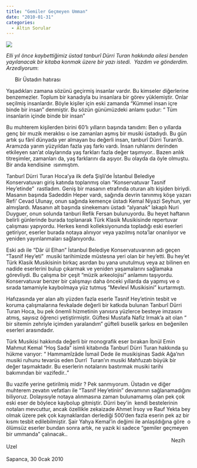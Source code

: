 ```yaml
---
title: "Gemiler Geçmeyen Umman"
date: "2010-01-31"
categories: 
  - Altın Sorular
---
```


_![](/uploads/image/durru.jpg)_

_Elli yıl önce kaybettiğimiz üstad tanburî Dürri Turan hakkında ailesi benden yayılanacak bir kitaba konmak üzere bir yazı istedi.  Yazdım ve gönderdim. Arzediyorum_: 

      Bir Üstadın hatırası

Yaşadıkları zamana sözünü geçirmiş insanlar vardır. Bu kimseler diğerlerine benzemezler. Toplum bir kanadıyla bu insanlara bir görev yüklemiştir. Onlar seçilmiş insanlardır. Böyle kişiler için eski zamanda “Kümmel insan içre binde bir insan” denmiştir. Bu sözün günümüzdeki anlamı şudur: “ Tüm insanlarin içinde binde bir insan”

Bu muhterem kişilerden birini 60’lı yılların başında tanıdım: Ben o yıllarda genç bir muzik meraklısı o ise zamanları aşmış bir musiki üstadıydı. Bu gün artık şu fânî dünyada yer almayan bu değerli insan, tanburî Dürri Turan’dı. Aramızda yarım yüzyıldan fazla yaş farkı vardı. İnsan ruhlarını derinden etkileyen san’at olaylarında yaş farkları fazla değer taşımıyor.. Bazen anlık titreşimler, zamanları da, yaş farklarını da aşıyor. Bu olayda da öyle olmuştu. Bir anda kendisine  ısınmıştım.

Tanburî Dürri Turan Hoca’ya ilk defa Şişli’de İstanbul Belediye Konservatuvarı giriş katında toplanmış olan “Konservatuvar Tasnif Hey’etinde”  rastladım. Geniş bir masanın etrafında oturan altı kişiden biriydi. Masanın başında Sadeddin Heper vardı, sağında devrin tanınmış köşe yazarı Refi’ Cevad Ulunay, onun sağında kemençe üstadı Kemal Niyazi Seyhun, yer almışlardı. Masanın alt başında sinekemanı üstadı “alyanak” lakaplı Nuri Duyguer, onun solunda tanburi Refik Fersan bulunuyordu. Bu heyet haftanın belirli günlerinde burada toplanarak Türk Klasik Musikisinde repertuvar çalışması yapıyordu. Herkes kendi kolleksiyonunda topladığı eski eserleri getiriyor, eserler burada notaya alınıyor veya yazılmış nota’lar onarılıyor ve yeniden yayınlanmaları sağlanıyordu.

Eski adı ile “Dâr ül Elhan” İstanbul Belediye Konservatuvarının adı geçen  “Tasnif Hey’eti”  musiki tarihimizde müstesna yeri olan bir hey’etti. Bu hey’et Türk Klasik Musikisinin birkaç asırdan bu yana unutulmuş veya az bilinen en nadide eserlerini bulup çıkarmak ve yeniden yaşamalarını sağlamaka görevliydi. Bu çalışma bir çeşit “müzik arkeolojisi” anlamını taşıyordu. Konservatuvar benzer bir çalışmayı daha önceki yıllarda da yapmış ve o sırada tamamiyle kaybolmaya yüz tutmuş “Mevlevî Musikisini” kurtarmıştı.

Hafızasında yer alan altı yüzden fazla eserle Tasnif Hey’etinin tesbit ve koruma çalışmalarına fevkalade değerli bir katkıda bulunan Tanburî Dürri Turan Hoca, bu pek önemli hizmetinin yanısıra yüzlerce besteye imzasını atmış, sayısız öğrenci yetiştirmiştir. Güftesi Mustafa Nafiz Irmak’a ait olan “ bir sitemin zehriyle içimden yaralandım” güfteli buselik şarkısı en beğenilen eserleri arasındadır.

Türk Musikisi hakkında değerli bir monografik eser bırakan İbnül Emin Mahmut Kemal “Hoş Sada” isimli kitabında Tanburî Dürri Turan hakkında şu hükme varıyor: “ Hammamîzâde İsmail Dede ile musikişinas Sadık Ağa’nın musiki ruhunu tevarüs eden Durrî  Turan’ın musiki Mahfuzatı büyük bir değer taşımaktadır. Bu eserlerin notalarını bastırmak musiki tarihi bakımından bir vazifedir..”

Bu vazife yerine getirilmiş midir ? Pek sanmıyorum. Üstadın ve diğer muhterem zevatın vefatları ile “Tasnif Hey’etinin” devamının sağlanamadığını biliyoruz. Dolayısıyle notaya alınmasına zaman bulunamamış olan pek çok eski eser de böylece kaybolup gitmiştir. Dürri bey'in  kendi bestelerinin notaları mevcuttur, ancak özellikle zekaizade Ahmet İrsoy ve Rauf Yekta bey olmak üzere pek çok kaynaklardan derlediği 500’den fazla eserin pek az bir kısmı tesbit edilebilmiştir. Şair Yahya Kemal’in değimi ile anlaşıldığına göre  o ölümsüz eserler bundan sonra artık, ne yazık ki sadece “gemiler geçmeyen bir ummanda” çalınacak..                                             
                                                                                                                  Nezih Uzel  
                                                                                                                  Sapanca, 30 0cak 2010

